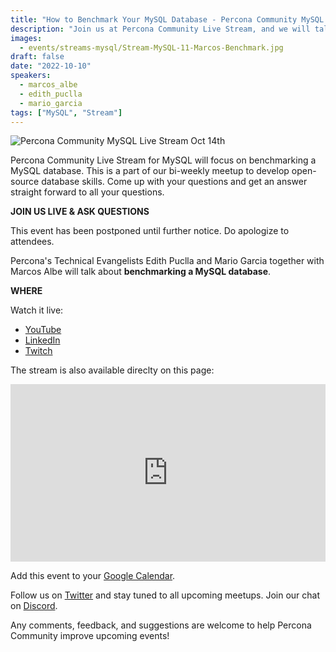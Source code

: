 ```yaml
---
title: "How to Benchmark Your MySQL Database - Percona Community MySQL Live Stream & Chat - Oct 14th"
description: "Join us at Percona Community Live Stream, and we will talk about benchmarking your MySQL database with database experts on Friday, October 14th at 9:00 AM EDT  / 03:00 PM CEST/ 06:30 PM IST."
images:
  - events/streams-mysql/Stream-MySQL-11-Marcos-Benchmark.jpg
draft: false
date: "2022-10-10"
speakers:
  - marcos_albe
  - edith_puclla
  - mario_garcia
tags: ["MySQL", "Stream"]
---
```


![Percona Community MySQL Live Stream Oct 14th](events/streams-mysql/Stream-MySQL-11-Marcos-Benchmark.jpg)

Percona Community Live Stream for MySQL will focus on benchmarking a MySQL database. This is a part of our bi-weekly meetup to develop open-source database skills. Come up with your questions and get an answer straight forward to all your questions.

**JOIN US LIVE & ASK QUESTIONS**

This event has been postponed until further notice. Do apologize to attendees.

Percona's Technical Evangelists Edith Puclla and Mario Garcia together with Marcos Albe will talk about **benchmarking a MySQL database**.

**WHERE**

Watch it live:

- [YouTube](https://www.youtube.com/watch?v=7WKoKRFXFCw)
- [LinkedIn](https://www.linkedin.com/feed/update/urn:li:ugcPost:6985258367539646464/)
- [Twitch](https://www.twitch.tv/perconacommunity)

The stream is also available direclty on this page:

<div style="padding:56.25% 0 0 0;position:relative;"><iframe src="https://player.restream.io/?token=9c03bb35eeed427eb8ecbd7d0b6b8b9e" allow="autoplay" allowfullscreen frameborder="0" style="position:absolute;top:0;left:0;width:100%;height:100%;"/></iframe></div>

Add this event to your [Google Calendar](https://calendar.google.com/event?action=TEMPLATE&tmeid=MmY1c3Ruc3Judm41dGY1ZHUxbDI1ZWdvMm8gYWxla3NhbmRyYS5hYnJhbW92YUBwZXJjb25hLmNvbQ&tmsrc=aleksandra.abramova%40percona.com).

Follow us on [Twitter](https://twitter.com/PerconaBytes) and stay tuned to all upcoming meetups. Join our chat on [Discord](http://per.co.na/discord).

Any comments, feedback, and suggestions are welcome to help Percona Community improve upcoming events!
